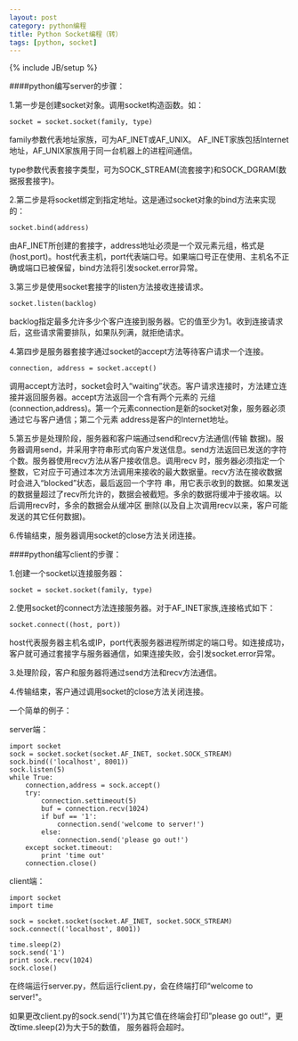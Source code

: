```yaml
---
layout: post
category: python编程
title: Python Socket编程（转）
tags: [python, socket]
---
```

{% include JB/setup %}


####python编写server的步骤：

1.第一步是创建socket对象。调用socket构造函数。如：

	socket = socket.socket(family, type)

family参数代表地址家族，可为AF_INET或AF_UNIX。 AF_INET家族包括Internet地址，AF_UNIX家族用于同一台机器上的进程间通信。

type参数代表套接字类型，可为SOCK_STREAM(流套接字)和SOCK_DGRAM(数据报套接字)。

2.第二步是将socket绑定到指定地址。这是通过socket对象的bind方法来实现的：

	socket.bind(address)

由AF_INET所创建的套接字，address地址必须是一个双元素元组，格式是(host,port)。host代表主机，port代表端口号。如果端口号正在使用、主机名不正确或端口已被保留，bind方法将引发socket.error异常。

3.第三步是使用socket套接字的listen方法接收连接请求。

	socket.listen(backlog)

backlog指定最多允许多少个客户连接到服务器。它的值至少为1。收到连接请求后，这些请求需要排队，如果队列满，就拒绝请求。

4.第四步是服务器套接字通过socket的accept方法等待客户请求一个连接。

	connection, address = socket.accept()

调用accept方法时，socket会时入“waiting”状态。客户请求连接时，方法建立连接并返回服务器。accept方法返回一个含有两个元素的 元组(connection,address)。第一个元素connection是新的socket对象，服务器必须通过它与客户通信；第二个元素 address是客户的Internet地址。

5.第五步是处理阶段，服务器和客户端通过send和recv方法通信(传输 数据)。服务器调用send，并采用字符串形式向客户发送信息。send方法返回已发送的字符个数。服务器使用recv方法从客户接收信息。调用recv 时，服务器必须指定一个整数，它对应于可通过本次方法调用来接收的最大数据量。recv方法在接收数据时会进入“blocked”状态，最后返回一个字符 串，用它表示收到的数据。如果发送的数据量超过了recv所允许的，数据会被截短。多余的数据将缓冲于接收端。以后调用recv时，多余的数据会从缓冲区 删除(以及自上次调用recv以来，客户可能发送的其它任何数据)。

6.传输结束，服务器调用socket的close方法关闭连接。

####python编写client的步骤：

1.创建一个socket以连接服务器：

	socket = socket.socket(family, type)

2.使用socket的connect方法连接服务器。对于AF_INET家族,连接格式如下：

	socket.connect((host, port))

host代表服务器主机名或IP，port代表服务器进程所绑定的端口号。如连接成功，客户就可通过套接字与服务器通信，如果连接失败，会引发socket.error异常。

3.处理阶段，客户和服务器将通过send方法和recv方法通信。

4.传输结束，客户通过调用socket的close方法关闭连接。

一个简单的例子：

server端：

	import socket  
	sock = socket.socket(socket.AF_INET, socket.SOCK_STREAM)
	sock.bind(('localhost', 8001))
	sock.listen(5)
	while True:
		connection,address = sock.accept()
		try:
			connection.settimeout(5)
			buf = connection.recv(1024)
			if buf == '1':
				connection.send('welcome to server!')
			else:
				connection.send('please go out!')
		except socket.timeout:
			print 'time out'
		connection.close()

client端：

	import socket
	import time
	
	sock = socket.socket(socket.AF_INET, socket.SOCK_STREAM)
	sock.connect(('localhost', 8001))
	
	time.sleep(2)
	sock.send('1')
	print sock.recv(1024)
	sock.close()


在终端运行server.py，然后运行client.py，会在终端打印“welcome to server!"。

如果更改client.py的sock.send('1')为其它值在终端会打印”please go out!“，更改time.sleep(2)为大于5的数值， 服务器将会超时。